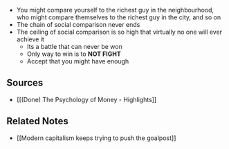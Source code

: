 - You might compare yourself to the richest guy in the neighbourhood, who might compare themselves to the richest guy in the city, and so on
- The chain of social comparison never ends
- The ceiling of social comparison is so high that virtually no one will ever achieve it
	- Its a battle that can never be won
	- Only way to win is to **NOT FIGHT**
	- Accept that you might have enough

## Sources
- [[(Done) The Psychology of Money - Highlights]]

## Related Notes
- [[Modern capitalism keeps trying to push the goalpost]]